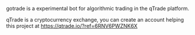 gotrade is a experimental bot for algorithmic trading in the qTrade platform.

qTrade is a cryptocurrency exchange, you can create an account helping this project at https://qtrade.io/?ref=6RNV6PWZNK6X 
